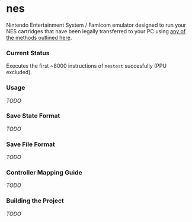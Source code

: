 # nes

Nintendo Entertainment System / Famicom emulator designed to run your NES cartridges that have been legally transferred to your PC using [any of the methods outlined here](https://www.retrogameboards.com/t/the-ripping-thread-how-to-build-your-own-legit-retro-rom-library/98).

### Current Status
Executes the first ~8000 instructions of `nestest` succesfully (PPU excluded).

### Usage
*TODO*

###  Save State Format
*TODO*

###  Save File Format
*TODO*

### Controller Mapping Guide
*TODO*

### Building the Project
*TODO*